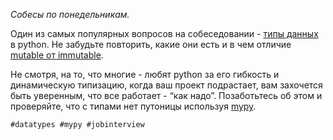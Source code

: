 *Собесы по понедельникам.*

Один из самых популярных вопросов на собеседовании - [типы данных](https://docs.python.org/3/library/datatypes.html) в python.
Не забудьте повторить, какие они есть и в чем отличие [mutable от immutable](https://medium.com/@meghamohan/mutable-and-immutable-side-of-python-c2145cf72747).

Не смотря, на то, что многие - любят python за его гибкость и динамическую типизацию, когда ваш проект подрастает, вам захочется быть уверенным, что все работает - “как надо”.
Позаботьтесь об этом и проверяйте, что с типами нет путоницы используя [mypy](https://github.com/python/mypy).

    #datatypes #mypy #jobinterview